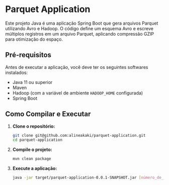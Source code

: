 # Parquet Application

Este projeto Java é uma aplicação Spring Boot que gera arquivos Parquet utilizando Avro e Hadoop. O código define um esquema Avro e escreve múltiplos registros em um arquivo Parquet, aplicando compressão GZIP para otimização do espaço.

## Pré-requisitos

Antes de executar a aplicação, você deve ter os seguintes softwares instalados:

- Java 11 ou superior
- Maven
- Hadoop (com a variável de ambiente `HADOOP_HOME` configurada)
- Spring Boot


## Como Compilar e Executar

1. **Clone o repositório:**

   ```bash
   git clone git@github.com:alineakaki/parquet-application.git
   cd parquet-application

2. **Compile o projeto:**

   ```bash
   mvn clean package

3. **Execute a aplicação:**
   ```bash
   java -jar target/parquet-application-0.0.1-SNAPSHOT.jar [número_de_registros]
